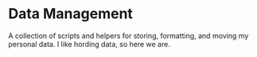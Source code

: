 # Data Management

A collection of scripts and helpers for storing, formatting, and moving my personal data. I like hording data, so here we are.
